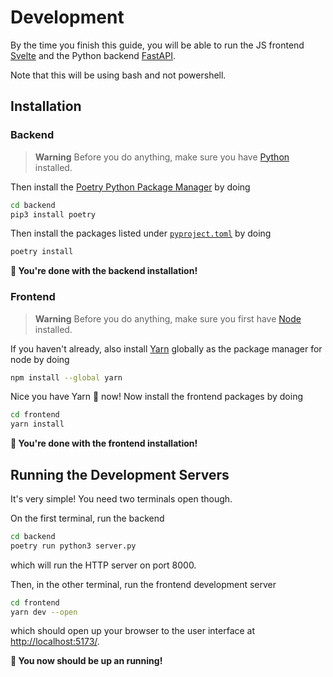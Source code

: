 # Development

By the time you finish this guide, you will be able to run the JS frontend [Svelte](https://kit.svelte.dev/) and the Python backend [FastAPI](https://fastapi.tiangolo.com/).

Note that this will be using bash and not powershell.

## Installation

### Backend

> **Warning**
> Before you do anything, make sure you have [Python](https://www.python.org/downloads/) installed.

Then install the [Poetry Python Package Manager](https://python-poetry.org/) by doing 

```bash
cd backend
pip3 install poetry
```

Then install the packages listed under [`pyproject.toml`](./backend/pyproject.toml) by doing 

```bash
poetry install
```

**🥳 You're done with the backend installation!**

### Frontend

> **Warning**
> Before you do anything, make sure you first have [Node](https://nodejs.org/en/download) installed.

If you haven't already, also install [Yarn](https://classic.yarnpkg.com/lang/en/docs/install/#mac-stable) globally as the package manager for node by doing 

```bash
npm install --global yarn
```

Nice you have Yarn 🧶 now! Now install the frontend packages by doing

```bash
cd frontend
yarn install
```

**🥳 You're done with the frontend installation!**

## Running the Development Servers 

It's very simple! You need two terminals open though.

On the first terminal, run the backend

```bash
cd backend
poetry run python3 server.py
```

which will run the HTTP server on port 8000.

Then, in the other terminal, run the frontend development server

```bash
cd frontend
yarn dev --open
```

which should open up your browser to the user interface at [http://localhost:5173/](http://localhost:5173/).

**🥳 You now should be up an running!**
